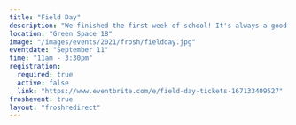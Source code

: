```yaml
---
title: "Field Day"
description: "We finished the first week of school! It's always a good idea to detox your weekend with a nice active day, come to the field behind the ESS office and play some fun games!"
location: "Green Space 18"
image: "/images/events/2021/frosh/fieldday.jpg"
eventdate: "September 11"
time: "11am - 3:30pm"
registration:
  required: true
  active: false
  link: "https://www.eventbrite.com/e/field-day-tickets-167133409527"
froshevent: true
layout: "froshredirect"
---
```


